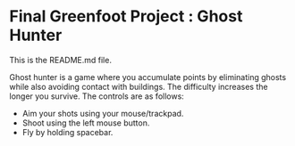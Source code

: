 # Final Greenfoot Project : Ghost Hunter
This is the README.md file.

Ghost hunter is a game where you accumulate points by eliminating ghosts while also avoiding contact with buildings. The difficulty increases the longer you survive.
The controls are as follows:

- Aim your shots using your mouse/trackpad.
- Shoot using the left mouse button.
- Fly by holding spacebar.


